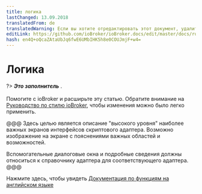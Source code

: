 ```yaml
---
title: логика
lastChanged: 13.09.2018
translatedFrom: de
translatedWarning: Если вы хотите отредактировать этот документ, удалите поле «translationFrom», в противном случае этот документ будет снова автоматически переведен
editLink: https://github.com/ioBroker/ioBroker.docs/edit/master/docs/ru/logic/README.md
hash: en4Q+oQcaZAtaUbJq6fwE6UMbIHK5h8e0COUJmjF+w4=
---
```

# Логика
?> ***Это заполнитель*** .<br><br> Помогите с ioBroker и расширьте эту статью. Обратите внимание на [Руководство по стилю ioBroker](community/styleguidedoc), чтобы изменения можно было легко применить.

@@@ Здесь целью является описание "высокого уровня" наиболее важных экранов интерфейсов скриптового адаптера. Возможно изображение на экране с пояснениями важных областей и возможностей.

Вспомогательные диалоговые окна и подробные сведения должны относиться к справочнику адаптера для соответствующего адаптера.
@@@

Нажмите здесь, чтобы увидеть [Документация по функциям на английском языке](https://github.com/ioBroker/ioBroker.javascript/blob/master/docs/en/javascript.md)